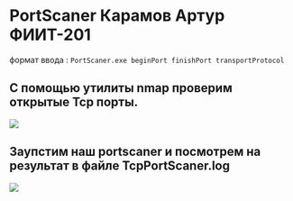 # PortScaner Карамов Артур ФИИТ-201
формат ввода :
 ``` PortScaner.exe beginPort finishPort transportProtocol ```
## С помощью утилиты nmap проверим открытые Tcp порты.
![](https://pp.userapi.com/c847019/v847019353/e506/X6c8s4RKiTk.jpg)

## Заупстим наш portscaner и посмотрем на результат в файле TcpPortScaner.log
![](https://sun9-7.userapi.com/c830409/v830409353/c0b68/eL1FF4MYMcg.jpg)
